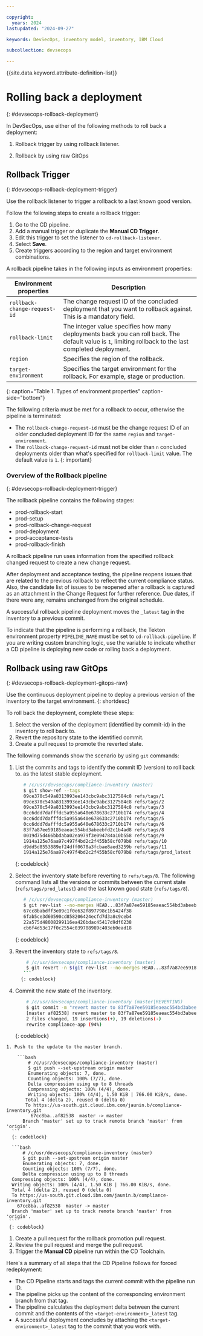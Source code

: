 ```yaml
---

copyright:
  years: 2024
lastupdated: "2024-09-27"

keywords: DevSecOps, inventory model, inventory, IBM Cloud

subcollection: devsecops

---
```


{{site.data.keyword.attribute-definition-list}}

# Rolling back a deployment
{: #devsecops-rollback-deployment}

 In DevSecOps, use either of the following methods to roll back a deployment:

 1. Rollback trigger by using rollback listener.

 1. Rollback by using raw GitOps

## Rollback Trigger
{: #devsecops-rollback-deployment-trigger}

 Use the rollback listener to trigger a rollback to a last known good version.

Follow the following steps to create a rollback trigger:

1. Go to the CD pipeline.
2. Add a manual trigger or duplicate the **Manual CD Trigger**.
3. Edit this trigger to set the listener to `cd-rollback-listener`.
4. Select **Save**.
5. Create triggers according to the region and target environment combinations.

A rollback pipeline takes in the following inputs as environment properties:

| Environment properties | Description |
|----------|---------|
| `rollback-change-request-id` | The change request ID of the concluded deployment that you want to rollback against. This is a mandatory field. |
| `rollback-limit` | The integer value specifies how many deployments back you can roll back. The default value is `1`, limiting rollback to the last completed deployment. |
| `region` | Specifies the region of the rollback. |
| `target-environment` | Specifies the target environment for the rollback. For example, stage or production.|
{: caption="Table 1. Types of environment properties" caption-side="bottom"}

The following criteria must be met for a rollback to occur, otherwise the pipeline is terminated:

* The `rollback-change-request-id` must be the change request ID of an older concluded deployment ID for the same `region` and `target-environment`.
* The `rollback-change-request-id` must not be older than `n` concluded deployments older than what's specified for `rollback-limit` value. The default value is `1`.
{: important}

### Overview of the Rollback pipeline
{: #devsecops-rollback-deployment-trigger}

The rollback pipeline contains the following stages:

 * prod-rollback-start
 *  prod-setup
 * prod-rollback-change-request
 * prod-deployment
 * prod-acceptance-tests
 * prod-rollback-finish

A rollback pipeline run uses information from the specified rollback changed request to create a new change request.

After deployment and acceptance testing, the pipeline reopens issues that are related to the previous rollback to reflect the current compliance status. Also, the candidate list of issues to be reopened after a rollback is captured as an attachment in the Change Request for further reference. Due dates, if there were any, remains unchanged from the original schedule.

A successful rollback pipeline deployment moves the `_latest` tag in the inventory to a previous commit.

To indicate that the pipeline is performing a rollback, the Tekton environment property `PIPELINE_NAME` must be set to `cd-rollback-pipeline`. If you are writing custom branching logic, use the variable to indicate whether a CD pipeline is deploying new code or rolling back a deployment.

## Rollback using raw GitOps
{: #devsecops-rollback-deployment-gitops-raw}

 Use the continuous deployment pipeline to deploy a previous version of the inventory to the target environment.
{: shortdesc}

To roll back the deployment, complete these steps:

1. Select the version of the deployment (identified by commit-id) in the inventory to roll back to.
1. Revert the repository state to the identified commit.
1. Create a pull request to promote the reverted state.

The following commands show the scenario by using `git` commands:

   1. List the commits and tags to identify the commit ID (version) to roll back to. as the latest stable deployment.

       ```bash
          # /c/usr/devsecops/compliance-inventory (master)
          $ git show-ref --tags
          09ce370c549a8313993ee143cbc9abc3127584c8 refs/tags/1
          09ce370c549a8313993ee143cbc9abc3127584c8 refs/tags/2
          09ce370c549a8313993ee143cbc9abc3127584c8 refs/tags/3
          0cc6ddd7dafffdc5a955a640e678633c2710b174 refs/tags/4
          0cc6ddd7dafffdc5a955a640e678633c2710b174 refs/tags/5
          0cc6ddd7dafffdc5a955a640e678633c2710b174 refs/tags/6
          83f7a87ee59185eaeac554bd3abeebfd2c1b4ad8 refs/tags/8
          0019d75d466bbdaba02ea979f3e094784a10b558 refs/tags/9
          1914a125e76aa97c497f4bd2c2f455b58cf079b8 refs/tags/10
          d9dd5d8553889ef24dff0678a3fcbae8aed3259b refs/tags/11
          1914a125e76aa97c497f4bd2c2f455b58cf079b8 refs/tags/prod_latest
      ```
      {: codeblock}

   1. Select the inventory state before reverting to `refs/tags/8`. The following command lists all the versions or commits between the current state (`refs/tags/prod_latest`) and the last known good state (`refs/tags/8`).

        ```bash
           # /c/usr/devsecops/compliance-inventory (master)
           $ git rev-list --no-merges HEAD...83f7a87ee59185eaeac554bd3abeebfd2c1b4ad8
           67cc8babdff3e09c1f0e632f897798c1b5424f38
           6fab5ce3d60590cd858206424ecfd7d3a8c9ceb4
           22a575d48008299116ea426bdac45417d9df6238
           cb6f4d53c17f0c2554c039708989c403eb0ead18
      ```
      {: codeblock}

   1. Revert the inventory state to `refs/tags/8`.

        ```bash
            # /c/usr/devsecops/compliance-inventory (master)
            $ git revert -n $(git rev-list --no-merges HEAD...83f7a87ee59185eaeac554bd3abeebfd2c1b4ad8)
           ```
          {: codeblock}

   1. Commit the new state of the inventory.

      ```bash
          # /c/usr/devsecops/compliance-inventory (master|REVERTING)
          $ git commit -m "revert master to 83f7a87ee59185eaeac554bd3abeebfd2c1b4ad8"
          [master af82538] revert master to 83f7a87ee59185eaeac554bd3abeebfd2c1b4ad8
          2 files changed, 19 insertions(+), 19 deletions(-)
          rewrite compliance-app (94%)
      ```
      {: codeblock}

    1. Push to the update to the master branch.

        ```bash
            # /c/usr/devsecops/compliance-inventory (master)
            $ git push --set-upstream origin master
            Enumerating objects: 7, done.
            Counting objects: 100% (7/7), done.
            Delta compression using up to 8 threads
            Compressing objects: 100% (4/4), done.
            Writing objects: 100% (4/4), 1.50 KiB | 766.00 KiB/s, done.
           Total 4 (delta 2), reused 0 (delta 0)
           To https://us-south.git.cloud.ibm.com/jaunin.b/compliance-inventory.git
             67cc8ba..af82538  master -> master
          Branch 'master' set up to track remote branch 'master' from 'origin'.
      ```
      {: codeblock}

      ```bash
          # /c/usr/devsecops/compliance-inventory (master)
          $ git push --set-upstream origin master
          Enumerating objects: 7, done.
          Counting objects: 100% (7/7), done.
          Delta compression using up to 8 threads
      Compressing objects: 100% (4/4), done.
      Writing objects: 100% (4/4), 1.50 KiB | 766.00 KiB/s, done.
      Total 4 (delta 2), reused 0 (delta 0)
      To https://us-south.git.cloud.ibm.com/jaunin.b/compliance-inventory.git
        67cc8ba..af82538  master -> master
      Branch 'master' set up to track remote branch 'master' from 'origin'.
     ```
     {: codeblock}



 1. Create a pull request for the rollback promotion pull request.
 1. Review the pull request and merge the pull request.
 1. Trigger the **Manual CD** pipeline run within the CD Toolchain.


Here's a summary of all  steps that the CD Pipeline follows for forced redeployment:

* The CD Pipeline starts and tags the current commit with the pipeline run ID.
* The pipeline picks up the content of the corresponding environment branch from that tag.
* The pipeline calculates the deployment delta between the current commit and the contents of the `<target-environment>_latest` tag.
* A successful deployment concludes by attaching the `<target-environment>_latest` tag to the commit that you work with.
